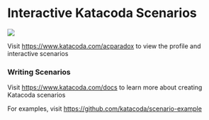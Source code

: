 # Interactive Katacoda Scenarios

[![](http://shields.katacoda.com/katacoda/acparadox/count.svg)](https://www.katacoda.com/acparadox "Get your profile on Katacoda.com")

Visit https://www.katacoda.com/acparadox to view the profile and interactive scenarios

### Writing Scenarios
Visit https://www.katacoda.com/docs to learn more about creating Katacoda scenarios

For examples, visit https://github.com/katacoda/scenario-example
